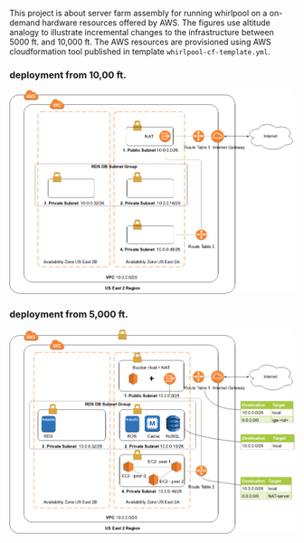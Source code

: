 This project is about server farm assembly for running whirlpool on a on-demand hardware resources offered by AWS. The figures use altitude analogy to illustrate incremental changes to the infrastructure between 5000 ft. and 10,000 ft. The AWS resources are provisioned using AWS cloudformation tool published in template `whirlpool-cf-template.yml`.

### deployment from 10,00 ft.

![](ten-thousand-feet-aws.png)

### deployment from 5,000 ft.

![](aws-deploy-5k-feet.png)


